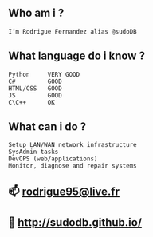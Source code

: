 ## Who am i ?
    I’m Rodrigue Fernandez alias @sudoDB

## What language do i know ?
    Python     VERY GOOD
    C#         GOOD
    HTML/CSS   GOOD
    JS         GOOD
    C\C++      OK

## What can i do ?
    Setup LAN/WAN network infrastructure
    SysAdmin tasks
    DevOPS (web/applications)
    Monitor, diagnose and repair systems

## 📫 rodrigue95@live.fr
## 🌌 http://sudodb.github.io/

<!---
sudoDB/sudoDB is a ✨ special ✨ repository because its `README.md` (this file) appears on your GitHub profile.
You can click the Preview link to take a look at your changes.
--->
